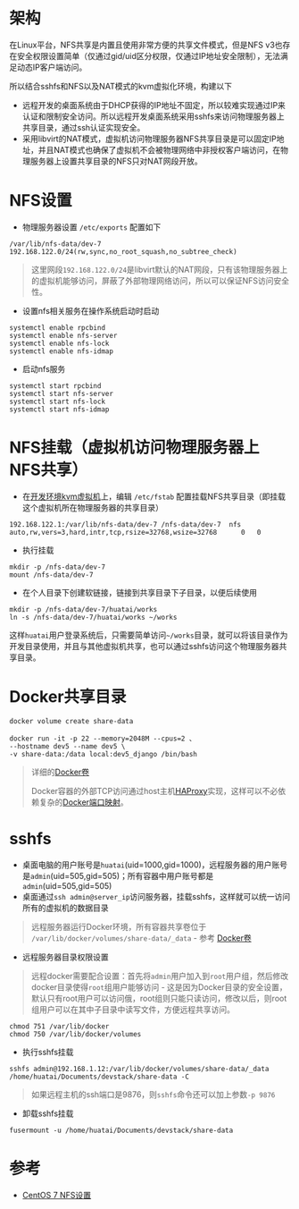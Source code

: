 # 架构

在Linux平台，NFS共享是内置且使用非常方便的共享文件模式，但是NFS v3也存在安全权限设置简单（仅通过gid/uid区分权限，仅通过IP地址安全限制），无法满足动态IP客户端访问。

所以结合sshfs和NFS以及NAT模式的kvm虚拟化环境，构建以下

* 远程开发的桌面系统由于DHCP获得的IP地址不固定，所以较难实现通过IP来认证和限制安全访问。所以远程开发桌面系统采用sshfs来访问物理服务器上共享目录，通过ssh认证实现安全。
* 采用libvirt的NAT模式，虚拟机访问物理服务器NFS共享目录是可以固定IP地址，并且NAT模式也确保了虚拟机不会被物理网络中非授权客户端访问，在物理服务器上设置共享目录的NFS只对NAT网段开放。

# NFS设置

* 物理服务器设置 `/etc/exports` 配置如下

```
/var/lib/nfs-data/dev-7    192.168.122.0/24(rw,sync,no_root_squash,no_subtree_check)
```

> 这里网段`192.168.122.0/24`是libvirt默认的NAT网段，只有该物理服务器上的虚拟机能够访问，屏蔽了外部物理网络访问，所以可以保证NFS访问安全性。

* 设置nfs相关服务在操作系统启动时启动

```
systemctl enable rpcbind
systemctl enable nfs-server
systemctl enable nfs-lock
systemctl enable nfs-idmap  
```

* 启动nfs服务

```
systemctl start rpcbind
systemctl start nfs-server
systemctl start nfs-lock
systemctl start nfs-idmap
```

# NFS挂载（虚拟机访问物理服务器上NFS共享）

* 在[开发环境kvm虚拟机](kvm)上，编辑 `/etc/fstab` 配置挂载NFS共享目录（即挂载这个虚拟机所在物理服务器的共享目录）

```
192.168.122.1:/var/lib/nfs-data/dev-7 /nfs-data/dev-7  nfs auto,rw,vers=3,hard,intr,tcp,rsize=32768,wsize=32768      0   0
```

* 执行挂载

```
mkdir -p /nfs-data/dev-7
mount /nfs-data/dev-7
```

* 在个人目录下创建软链接，链接到共享目录下子目录，以便后续使用

```
mkdir -p /nfs-data/dev-7/huatai/works
ln -s /nfs-data/dev-7/huatai/works ~/works
```

这样`huatai`用户登录系统后，只需要简单访问`~/works`目录，就可以将该目录作为开发目录使用，并且与其他虚拟机共享，也可以通过sshfs访问这个物理服务器共享目录。

# Docker共享目录

```
docker volume create share-data

docker run -it -p 22 --memory=2048M --cpus=2 、
--hostname dev5 --name dev5 \
-v share-data:/data local:dev5_django /bin/bash
```

> 详细的[Docker卷](../virtual/docker/using_docker/docker_volume)
>
> Docker容器的外部TCP访问通过host主机[HAProxy](../service/proxy/mysql_load_balancing_haproxy)实现，这样可以不必依赖复杂的[Docker端口映射](../virtual/docker/using_docker/mapping_docker_container_port)。

# sshfs

* 桌面电脑的用户账号是`huatai`(uid=1000,gid=1000)，远程服务器的用户账号是`admin`(uid=505,gid=505)；所有容器中用户账号都是`admin`(uid=505,gid=505)
* 桌面通过`ssh admin@server_ip`访问服务器，挂载sshfs，这样就可以统一访问所有的虚拟机的数据目录

> 远程服务器运行Docker环境，所有容器共享卷位于 `/var/lib/docker/volumes/share-data/_data` - 参考 [Docker卷](../virtual/docker/using_docker/docker_volume)

* 远程服务器目录权限设置

> 远程docker需要配合设置：首先将`admin`用户加入到`root`用户组，然后修改docker目录使得`root`组用户能够访问 - 这是因为Docker目录的安全设置，默认只有root用户可以访问俄，root组则只能只读访问，修改以后，则root组用户可以在其中子目录中读写文件，方便远程共享访问。

```
chmod 751 /var/lib/docker
chmod 750 /var/lib/docker/volumes
```

* 执行sshfs挂载

```
sshfs admin@192.168.1.12:/var/lib/docker/volumes/share-data/_data /home/huatai/Documents/devstack/share-data -C
```

> 如果远程主机的ssh端口是9876，则`sshfs`命令还可以加上参数`-p 9876`

* 卸载sshfs挂载

```
fusermount -u /home/huatai/Documents/devstack/share-data
```

# 参考

* [CentOS 7 NFS设置](../service/nfs/setup_nfs_on_centos7)
